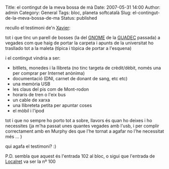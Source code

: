 Title: el contingut de la meva bossa de mà
Date: 2007-05-31 14:00
Author: admin
Category: General
Tags: bloc, planeta softcatalà
Slug: el-contingut-de-la-meva-bossa-de-ma
Status: published

recullo el testimoni de'n <a href="http://caballe.cat/2007/05/29.html#a8868" target="_blank" rel="noopener">Xavier</a>:

tot i que tinc un parell de bosses (la del <a href="http://www.gnome.org" target="_blank" rel="noopener">GNOME</a> de la <a href="http://www.guadec.org" target="_blank" rel="noopener">GUADEC</a> passada) a vegades com que haig de portar la carpeta i apunts de la universitat ho trasllado tot a la maleta (típica i tòpica de portar a l'esquena)

i el contingut vindria a ser:

- bitllets, monedes i la llibreta (no tinc targeta de crèdit/dèbit, només una per comprar per Internet anònima)
- documentació (DNI, carnet de donant de sang, etc etc)
- una memòria USB
- les claus del pis com de Mont-rodon
- horaris de tren o l'eix bus
- un cable de xarxa
- una llibreteta petita per apuntar coses
- el mòbil i l'ipod

tot i que no sempre ho porto tot a sobre, llavors és quan ho deixes i ho necessites (ja m'ha passat unes quantes vegades amb l'usb, i per complir correctament amb en Murphy des que l'he tornat a agafar no l'he necessitat més ... )

qui agafa el testimoni? :)

P.D. sembla que aquest és l'entrada 102 al bloc, o sigui que l'entrada de <a href="?p=121" target="_blank" rel="noopener">Localret</a> va ser la nº 100
